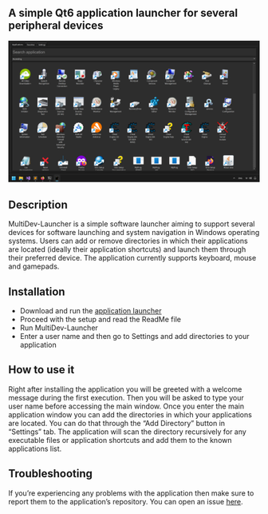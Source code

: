 ## A simple Qt6 application launcher for several peripheral devices

![](https://raw.githubusercontent.com/KonstantinosTourtsakis/MultiDev-Launcher/main/report/images/tab_applications.png)

## Description
MultiDev-Launcher is a simple software launcher aiming to support
several devices for software launching and system navigation in
Windows operating systems. Users can add or remove directories in
which their applications are located (ideally their application
shortcuts) and launch them through their preferred device. The
application currently supports keyboard, mouse and gamepads.

## Installation
- Download and run the [application launcher](https://github.com/KonstantinosTourtsakis/MultiDev-Launcher/releases/tag/v1.0.0)
- Proceed with the setup and read the ReadMe file
- Run MultiDev-Launcher
- Enter a user name and then go to Settings and add directories to your application

## How to use it
Right after installing the application you will be greeted with a
welcome message during the first execution. Then you will be asked
to type your user name before accessing the main window. Once
you enter the main application window you can add the directories
in which your applications are located. You can do that through the
“Add Directory” button in “Settings” tab. The application will scan
the directory recursively for any executable files or application
shortcuts and add them to the known applications list.


## Troubleshooting

If you’re experiencing any problems with the application then make
sure to report them to the application’s repository. You can open an
issue [here](https://github.com/KonstantinosTourtsakis/MultiDev-Launcher/issues).




